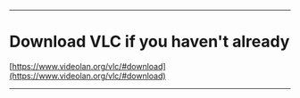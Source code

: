 
***

# Download VLC if you haven't already

[https://www.videolan.org/vlc/#download](https://www.videolan.org/vlc/#download)

***
